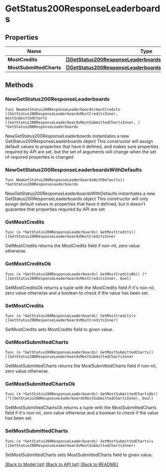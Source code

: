 # GetStatus200ResponseLeaderboards

## Properties

Name | Type | Description | Notes
------------ | ------------- | ------------- | -------------
**MostCredits** | [**[]GetStatus200ResponseLeaderboardsMostCreditsInner**](GetStatus200ResponseLeaderboardsMostCreditsInner.md) |  | 
**MostSubmittedCharts** | [**[]GetStatus200ResponseLeaderboardsMostSubmittedChartsInner**](GetStatus200ResponseLeaderboardsMostSubmittedChartsInner.md) |  | 

## Methods

### NewGetStatus200ResponseLeaderboards

`func NewGetStatus200ResponseLeaderboards(mostCredits []GetStatus200ResponseLeaderboardsMostCreditsInner, mostSubmittedCharts []GetStatus200ResponseLeaderboardsMostSubmittedChartsInner, ) *GetStatus200ResponseLeaderboards`

NewGetStatus200ResponseLeaderboards instantiates a new GetStatus200ResponseLeaderboards object
This constructor will assign default values to properties that have it defined,
and makes sure properties required by API are set, but the set of arguments
will change when the set of required properties is changed

### NewGetStatus200ResponseLeaderboardsWithDefaults

`func NewGetStatus200ResponseLeaderboardsWithDefaults() *GetStatus200ResponseLeaderboards`

NewGetStatus200ResponseLeaderboardsWithDefaults instantiates a new GetStatus200ResponseLeaderboards object
This constructor will only assign default values to properties that have it defined,
but it doesn't guarantee that properties required by API are set

### GetMostCredits

`func (o *GetStatus200ResponseLeaderboards) GetMostCredits() []GetStatus200ResponseLeaderboardsMostCreditsInner`

GetMostCredits returns the MostCredits field if non-nil, zero value otherwise.

### GetMostCreditsOk

`func (o *GetStatus200ResponseLeaderboards) GetMostCreditsOk() (*[]GetStatus200ResponseLeaderboardsMostCreditsInner, bool)`

GetMostCreditsOk returns a tuple with the MostCredits field if it's non-nil, zero value otherwise
and a boolean to check if the value has been set.

### SetMostCredits

`func (o *GetStatus200ResponseLeaderboards) SetMostCredits(v []GetStatus200ResponseLeaderboardsMostCreditsInner)`

SetMostCredits sets MostCredits field to given value.


### GetMostSubmittedCharts

`func (o *GetStatus200ResponseLeaderboards) GetMostSubmittedCharts() []GetStatus200ResponseLeaderboardsMostSubmittedChartsInner`

GetMostSubmittedCharts returns the MostSubmittedCharts field if non-nil, zero value otherwise.

### GetMostSubmittedChartsOk

`func (o *GetStatus200ResponseLeaderboards) GetMostSubmittedChartsOk() (*[]GetStatus200ResponseLeaderboardsMostSubmittedChartsInner, bool)`

GetMostSubmittedChartsOk returns a tuple with the MostSubmittedCharts field if it's non-nil, zero value otherwise
and a boolean to check if the value has been set.

### SetMostSubmittedCharts

`func (o *GetStatus200ResponseLeaderboards) SetMostSubmittedCharts(v []GetStatus200ResponseLeaderboardsMostSubmittedChartsInner)`

SetMostSubmittedCharts sets MostSubmittedCharts field to given value.



[[Back to Model list]](../README.md#documentation-for-models) [[Back to API list]](../README.md#documentation-for-api-endpoints) [[Back to README]](../README.md)


